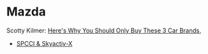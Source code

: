 # Mazda
Scotty Kilmer: [Here's Why You Should Only Buy These 3 Car Brands](https://www.youtube.com/watch?v=eR0kw019L1E&amp;ab_channel=ScottyKilmer),
- [SPCCI & Skyactiv-X](https://youtu.be/eR0kw019L1E?t=404)
